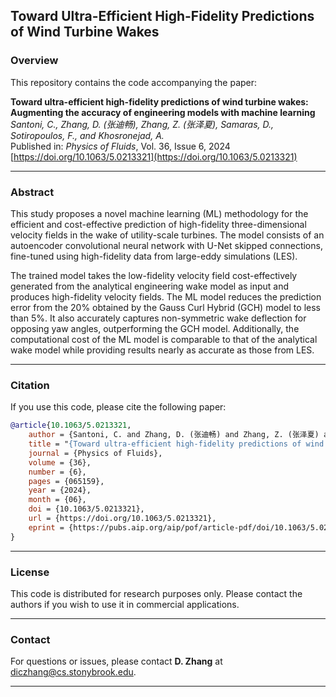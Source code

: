 
## Toward Ultra-Efficient High-Fidelity Predictions of Wind Turbine Wakes

### Overview

This repository contains the code accompanying the paper:

**Toward ultra-efficient high-fidelity predictions of wind turbine wakes: Augmenting the accuracy of engineering models with machine learning**  
*Santoni, C., Zhang, D. (张迪畅), Zhang, Z. (张泽夏), Samaras, D., Sotiropoulos, F., and Khosronejad, A.*  
Published in: *Physics of Fluids*, Vol. 36, Issue 6, 2024  
[https://doi.org/10.1063/5.0213321](https://doi.org/10.1063/5.0213321)

---

### Abstract

This study proposes a novel machine learning (ML) methodology for the efficient and cost-effective prediction of high-fidelity three-dimensional velocity fields in the wake of utility-scale turbines. The model consists of an autoencoder convolutional neural network with U-Net skipped connections, fine-tuned using high-fidelity data from large-eddy simulations (LES). 

The trained model takes the low-fidelity velocity field cost-effectively generated from the analytical engineering wake model as input and produces high-fidelity velocity fields. The ML model reduces the prediction error from the 20% obtained by the Gauss Curl Hybrid (GCH) model to less than 5%. It also accurately captures non-symmetric wake deflection for opposing yaw angles, outperforming the GCH model. Additionally, the computational cost of the ML model is comparable to that of the analytical wake model while providing results nearly as accurate as those from LES.

---

### Citation

If you use this code, please cite the following paper:

```bibtex
@article{10.1063/5.0213321,
    author = {Santoni, C. and Zhang, D. (张迪畅) and Zhang, Z. (张泽夏) and Samaras, D. and Sotiropoulos, F. and Khosronejad, A.},
    title = "{Toward ultra-efficient high-fidelity predictions of wind turbine wakes: Augmenting the accuracy of engineering models with machine learning}",
    journal = {Physics of Fluids},
    volume = {36},
    number = {6},
    pages = {065159},
    year = {2024},
    month = {06},
    doi = {10.1063/5.0213321},
    url = {https://doi.org/10.1063/5.0213321},
    eprint = {https://pubs.aip.org/aip/pof/article-pdf/doi/10.1063/5.0213321/20008573/065159_1_5.0213321.pdf}
}
```

---



### License

This code is distributed for research purposes only. Please contact the authors if you wish to use it in commercial applications.

---

### Contact

For questions or issues, please contact **D. Zhang** at diczhang@cs.stonybrook.edu.

---
